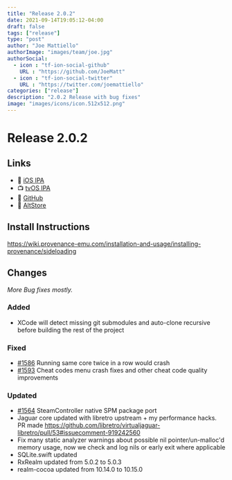 ```yaml
---
title: "Release 2.0.2"
date: 2021-09-14T19:05:12-04:00
draft: false
tags: ["release"]
type: "post"
author: "Joe Mattiello"
authorImage: "images/team/joe.jpg"
authorSocial:
  - icon : "tf-ion-social-github"
    URL : "https://github.com/JoeMatt"
  - icon : "tf-ion-social-twitter"
    URL : "https://twitter.com/joemattiello"
categories: ["release"]
description: "2.0.2 Release with bug fixes"
image: "images/icons/icon.512x512.png"
---
```


# Release 2.0.2

## Links

- 📲 [iOS IPA](/apps/2.0.2/Provenance-iOS.ipa)
- 📺 [tvOS IPA](/apps/2.0.2/Provenance-tvOS.ipa)
- 📝 [GitHub](https://github.com/Provenance-Emu/Provenance/releases/tag/2.0.2)
- 🏪 [AltStore](/altstore/)

<!-- 🥰 [Patreon](https://patreon.com/provenance/) -->

## Install Instructions

https://wiki.provenance-emu.com/installation-and-usage/installing-provenance/sideloading

## Changes

*More Bug fixes mostly.*

### Added

- XCode will detect missing git submodules and auto-clone recursive before building the rest of the project

### Fixed

- [#1586](https://github.com/Provenance-Emu/Provenance/issues/1586) Running same core twice in a row would crash
- [#1593](https://github.com/Provenance-Emu/Provenance/issues/1593) Cheat codes menu crash fixes and other cheat code quality improvements

### Updated

- [#1564](https://github.com/Provenance-Emu/Provenance/issues/1564) SteamController native SPM package port
- Jaguar core updated with libretro upstream + my performance hacks. PR made https://github.com/libretro/virtualjaguar-libretro/pull/53#issuecomment-919242560
- Fix many static analyzer warnings about possible nil pointer/un-malloc'd memory usage, now we check and log nils or early exit where applicable
- SQLite.swift updated
- RxRealm updated from 5.0.2 to 5.0.3
- realm-cocoa updated from 10.14.0 to 10.15.0
